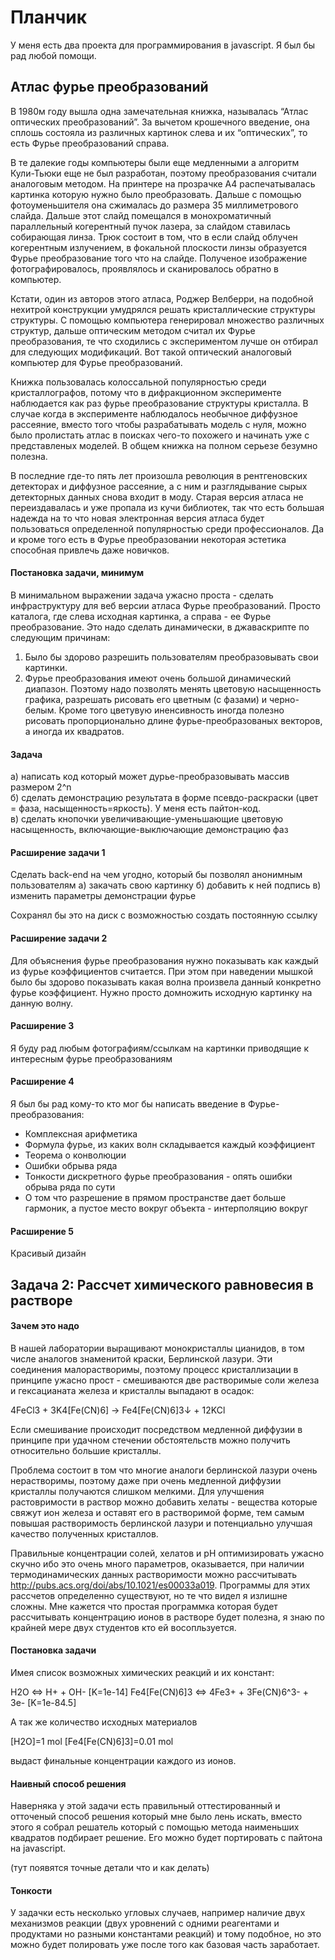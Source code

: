 # Планчик

У меня есть два проекта для программирования в javascript. Я был бы рад любой помощи.

## Атлас фурье преобразований

В 1980м году вышла одна замечательная книжка, называлась “Атлас оптических преобразований”. За вычетом крошечного введение, она сплошь состояла из различных картинок слева и их “оптических”, то есть Фурье преобразований справа. 

В те далекие годы компьютеры были еще медленными а алгоритм Кули-Тьюки еще не был разработан, поэтому преобразования считали аналоговым методом. На принтере на прозрачке А4 распечатывалась картинка которую нужно было преобразовать. Дальше с помощью фотоуменьшителя она сжималась до размера 35 миллиметрового слайда. Дальше этот слайд помещался в монохроматичный параллельный когерентный пучок лазера, за слайдом ставилась собирающая линза. Трюк состоит в том, что в если слайд облучен когерентным излучением, в фокальной плоскости линзы образуется Фурье преобразование того что на слайде. Полученое изображение  фотографировалось, проявлялось и сканировалось обратно в компьютер.

Кстати, один из авторов этого атласа, Роджер Велберри, на подобной нехитрой конструкции умудрялся решать кристаллические структуры структуры. С помощью компьютера генерировал множество различных структур, дальше оптическим методом считал их Фурье преобразования, те что сходились с экспериментом лучше он отбирал для следующих модификаций. Вот такой оптический аналоговый компьютер для Фурье преобразований.

Книжка пользовалась колоссальной популярностью среди кристаллографов, потому что в дифракционном эксперименте наблюдается как раз фурье преобразование структуры кристалла. В случае когда в эксперименте наблюдалось необычное диффузное рассеяние, вместо того чтобы разрабатывать модель с нуля, можно было пролистать атлас в поисках чего-то похожего и начинать уже с представленых моделей. В общем книжка на полном серьезе безумно полезна.

В последние где-то пять лет произошла революция в рентгеновских детекторах и диффузное рассеяние, а с ним и разглядывание сырых детекторных данных снова входит в моду. Старая версия атласа не переиздавалась и уже пропала из кучи библиотек, так что есть большая надежда на то что новая электронная версия атласа будет пользоваться определенной популярностью среди профессионалов. Да и кроме того есть в Фурье преобразовании некоторая эстетика способная привлечь даже новичков.

#### Постановка задачи, минимум
В минимальном выражении задача ужасно проста - сделать инфраструктуру для веб версии атласа Фурье преобразований. Просто каталога, где слева исходная картинка, а справа - ее Фурье преобразование. Это надо сделать динамически, в джаваскрипте по следующим причинам:

1. Было бы здорово разрешить пользователям преобразовывать свои картинки.
2. Фурье преобразования имеют очень большой динамический диапазон. Поэтому надо позволять менять цветовую насыщенность графика, разрешать рисовать его цветным (с фазами) и черно-белым. Кроме того цветувую иненсивность иногда полезно рисовать пропорционально длине фурье-преобразованых векторов, а иногда их квадратов.

#### Задача
а) написать код который может дурье-преобразовывать массив размером 2^n    
б) сделать демонстрацию результата в форме псевдо-раскраски (цвет = фаза, насыщенность=яркость). У меня есть пайтон-код.    
в) сделать кнопочки увеличивающие-уменьшающие цветовую насыщенность, включающие-выключающие демонстрацию фаз    

#### Расширение задачи 1
Сделать back-end на чем угодно, который бы позволял анонимным пользователям
а) закачать свою картинку
б) добавить к ней подпись
в) изменить параметры демонстрации фурье

Сохранял бы это на диск с возможностью создать постоянную ссылку

#### Расширение задачи 2
Для объяснения фурье преобразования нужно показывать как каждый из фурье коэффициентов считается. При этом при наведении мышкой было бы здорово показывать какая волна произвела данный конкретно фурье коэффициент. Нужно просто домножить исходную картинку на данную волну.

#### Расширение 3
Я буду рад любым фотографиям/ссылкам на картинки приводящие к интересным фурье преобразованиям

#### Расширение 4
Я был бы рад кому-то кто мог бы написать введение в Фурье-преобразования:
 - Комплексная арифметика
 - Формула фурье, из каких волн складывается каждый коэффициент
 - Теорема о конволюции
 - Ошибки обрыва ряда
 - Тонкости дискретного фурье преобразования - опять ошибки обрыва ряда по сути
 - О том что разрешение в прямом пространстве дает больше гармоник, а пустое место вокруг объекта - интерполяцию вокруг

#### Расширение 5
Красивый дизайн

## Задача 2: Рассчет химического равновесия в растворе

#### Зачем это надо
В нашей лаборатории выращивают монокристаллы цианидов, в том числе аналогов знаменитой краски, Берлинской лазури. Эти соединения малорастворимы, поэтому процесс кристаллизации в принципе ужасно прост - смешиваются две растворимые соли железа и гексацианата железа и кристаллы выпадают в осадок:

4FeCl3 + 3K4[Fe(CN)6] → Fe4[Fe(CN)6]3↓ + 12KCl

Если смешивание происходит посредством медленной диффузии в принципе при удачном стечении обстоятельств можно получить относительно большие кристаллы. 

Проблема состоит в том что многие аналоги берлинской лазури очень нерастворимы, поэтому даже при очень медленной диффузии кристаллы получаются слишком мелкими. Для улучшения растовримости в раствор можно добавить хелаты - вещества которые свяжут ион железа и оставят его в растворимой форме, тем самым повышая растворимость берлинской лазури и потенциально улучшая качество полученных кристаллов.

Правильные концентрации солей, хелатов и pH оптимизировать ужасно скучно ибо это очень много параметров, оказывается, при наличии термодинамических данных растворимости можно рассчитывать http://pubs.acs.org/doi/abs/10.1021/es00033a019. Программы для этих рассчетов определенно существуют, но те что видел я излишне сложны. Мне кажется что простая программка которая будет рассчитывать концентрацию ионов в растворе будет полезна, я знаю по крайней мере двух студентов кто ей восопльзуется.

#### Постановка задачи

Имея список возможных химических реакций и их констант:

H2O <=> H+ + OH-                             [K=1e-14]
Fe4[Fe(CN)6]3 <=> 4Fe3+ + 3Fe(CN)6^3- + 3e-  [K=1e-84.5]

А так же количество исходных материалов

[H2O]=1 mol
[Fe4[Fe(CN)6]3]=0.01 mol

выдаст финальные концентрации каждого из ионов.

#### Наивный способ решения

Наверняка у этой задачи есть правильный оттестированный и отточеный способ решения который мне было лень искать, вместо этого я собрал решатель который с помощью метода наименьших квадратов подбирает решение. Его можно будет портировать с пайтона на javascript.

(тут появятся точные детали что и как делать)

#### Тонкости

У задачки есть несколько угловых случаев, например наличие двух механизмов реакции (двух уровнений с одними реагентами и продуктами но разными константами реакций) и тому подобное, но это можно будет полировать уже после того как базовая часть заработает.
